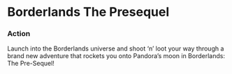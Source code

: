 # Borderlands The Presequel

### Action

Launch into the Borderlands universe and shoot ‘n’ loot your way through a brand new adventure that rockets you onto Pandora’s moon in Borderlands: The Pre-Sequel!